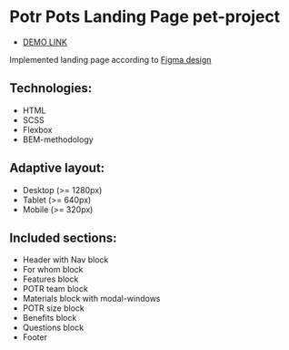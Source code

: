 # Potr Pots Landing Page pet-project
- [DEMO LINK](https://Yevheniya-Deryka.github.io/Potr_Pots_landing_page/)

Implemented landing page according to [Figma design](https://www.figma.com/file/50zgLU65Mcd3MisFHMfLfx/POTR-POTS_FE-students?node-id=1760%3A281&t=XOONOA4R4GbTgCsR-0)

## Technologies:
- HTML
- SCSS
- Flexbox
- BEM-methodology

## Adaptive layout:
- Desktop (>= 1280px)
- Tablet (>= 640px)
- Mobile (>= 320px)

## Included sections:
- Header with Nav block
- For whom block
- Features block
- POTR team block
- Materials block with modal-windows
- POTR size block
- Benefits block
- Questions block
- Footer
